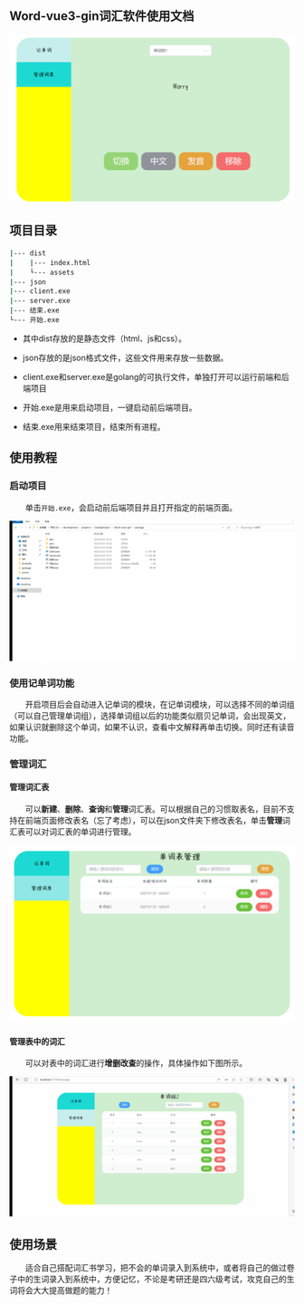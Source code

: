 ## 

## Word-vue3-gin词汇软件使用文档

![2ac79e23-831a-4eb6-880f-ff74ebd7e4ea](./images/2ac79e23-831a-4eb6-880f-ff74ebd7e4ea.png)

## 项目目录

```bash
|--- dist
|    |--- index.html
|    └--- assets
|--- json
|--- client.exe
|--- server.exe
|--- 结束.exe
└--- 开始.exe
```

+ 其中dist存放的是静态文件（html、js和css）。

+ json存放的是json格式文件，这些文件用来存放一些数据。

+ client.exe和server.exe是golang的可执行文件，单独打开可以运行前端和后端项目

+ 开始.exe是用来启动项目，一键启动前后端项目。

+ 结束.exe用来结束项目，结束所有进程。
  
  

## 使用教程

### 启动项目

&emsp;&emsp;单击`开始.exe`，会启动前后端项目并且打开指定的前端页面。

![](./images/1.gif)

### 使用记单词功能

&emsp;&emsp;开启项目后会自动进入记单词的模块，在记单词模块，可以选择不同的单词组（可以自己管理单词组），选择单词组以后的功能类似扇贝记单词，会出现英文，如果认识就删除这个单词，如果不认识，查看中文解释再单击切换。同时还有读音功能。

### 管理词汇

#### 管理词汇表

&emsp;&emsp;可以**新建**、**删除**、**查询**和**管理**词汇表。可以根据自己的习惯取表名，目前不支持在前端页面修改表名（忘了考虑），可以在json文件夹下修改表名，单击**管理**词汇表可以对词汇表的单词进行管理。

![e074e5c5-bd8c-496b-95bd-4598e620a475](./images/e074e5c5-bd8c-496b-95bd-4598e620a475.png)

#### 管理表中的词汇

&emsp;&emsp;可以对表中的词汇进行**增删改查**的操作，具体操作如下图所示。

![](./images/2.gif)

## 使用场景

&emsp;&emsp;适合自己搭配词汇书学习，把不会的单词录入到系统中，或者将自己的做过卷子中的生词录入到系统中，方便记忆，不论是考研还是四六级考试，攻克自己的生词将会大大提高做题的能力！


